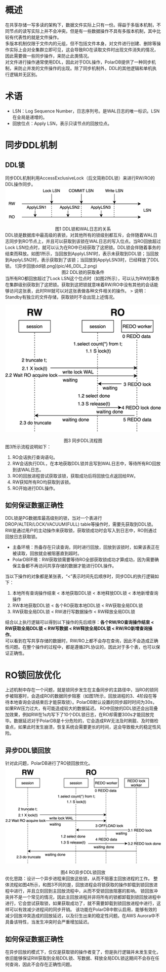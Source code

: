 # 概述
在共享存储一写多读的架构下，数据文件实际上只有一份。得益于多版本机制，不同节点的读写实际上并不会冲突。但是有一些数据操作不具有多版本机制，其中比较有代表性的就是文件操作。  
多版本机制仅限于文件内的元组，但不包括文件本身。对文件进行创建、删除等操作实际上会对全集群立即可见，这会导致RO在读取文件时出现文件消失的情况，因此需要做一些同步操作，来防止此类情况。  
对文件进行操作通常使用DDL，因此对于DDL操作，PolarDB提供了一种同步机制，来防止并发的文件操作的出现。除了同步机制外，DDL的其他逻辑和单机执行逻辑并无区别。
# 术语
- LSN：Log Sequence Number，日志序列号。是WAL日志的唯一标识。LSN在全局是递增的。
- 回放位点：Apply LSN，表示只读节点的回放位点。
# 同步DDL机制
## DDL锁
同步DDL机制利用AccessExclusiveLock（后文简称DDL锁）来进行RW/RO的DDL操作同步。  
![异步回放ddl锁.png](pic/45_DDL_1.png)

<center>图1 DDL锁和WAL日志的关系</center>
DDL锁是数据库中最高级的表锁，对其他所有的锁级别都互斥，会伴随着WAL日志同步到RO节点上，并且可以获取到该锁在WAL日志的写入位点。当RO回放超过Lock LSN位点时，就可以认为在RO中已经获取了这把锁。DDL锁会伴随着事务的结束而释放。如图1所示，当回放到ApplyLSN1时，表示未获取到DDL锁；当回放到ApplyLSN2时，表示获取到了该锁；当回放到ApplyLSN3时，已经释放了DDL锁。   
![异步回放ddl锁.png](pic/46_DDL_2.png)

<center>图2 DDL锁的获取条件</center>
当所有RO都回放超过了Lock LSN这个位点时（如图2所示），可以认为RW的事务在集群级别获取到了这把锁。获取到这把锁就意味着RW/RO中没有其他的会话能够访问这张表，此时RW就可以对这张表做各种文件相关的操作。  
> 说明：Standby有独立的文件存储，获取锁时不会出现上述情况。

![异步回放ddl锁.png](pic/47_DDL_3.png)
<center>图3 同步DDL流程图</center>
图3所示流程说明如下：

1. RO会话执行查询语句。
1. RW会话执行DDL，在本地获取DDL锁并且写到WAL日志中，等待所有RO回放到该WAL日志。
1. RO的回放进程尝试获取该锁，获取成功后将回放位点返回给RW。
1. RW获知所有RO均获取到该锁。
1. RO开始进行DDL操作。
## 如何保证数据正确性
DDL锁是PG数据库最高级别的锁，当对一个表进行DROP/ALTER/LOCK/VACUUM(FULL) table等操作时，需要先获取到DDL锁。RW是通过用户的主动操作来获取锁，获取锁成功时会写入到日志中，RO则通过回放日志获取锁。  

- 主备环境：热备存在只读查询，同时进行回放，回放到该锁时，如果该表正在被读取，回放就会被阻塞直到超时。
- PolarDB环境：RW获取锁需要等待RO全部获取锁成功才算成功，因为需要确保主备都不再访问共享存储的数据才能进行DDL操作。

当以下操作的对象都是某张表，“<”表示时间先后顺序时，同步DDL的执行逻辑如下：

1. 本地所有查询操作结束 < 本地获取DDL锁 < 本地释放DDL锁 < 本地新增查询操作
1. RW本地获取DDL锁 < 各个RO获取本地DDL锁 < RW获取全局DDL锁
1. RW获取全局DDL锁 < RW进行写数据操作 < RW释放全局DDL锁

结合以上执行逻辑可以得到以下操作的先后顺序：**各个RW/RO查询操作结束 < RW获取全局DDL锁 < RW写数据 < RW释放全局DDL锁 < RW/RO新增查询操作**。  
可以看到在写共享存储的数据时，RW/RO上都不会存在查询，因此不会造成正确性问题。在整个操作的过程中，都是遵循2PL协议的，因此对于多个表，也可以保证正确性。
# RO锁回放优化
上述机制中存在一个问题，就是锁同步发生在主备同步的主路径中，当RO的锁同步被阻塞时，会造成RO的数据同步阻塞（如图1所示，回放进程的3、4阶段在等待本地查询会话结束后才能获取锁）。PolarDB默认设置的同步超时时间为30s，如果RW压力过大，有可能造成较大的数据延迟。
RO中回放的DDL锁还会出现叠加效果，例如RW在1s内写下了10个DDL锁日志，在RO却需要300s才能回放完毕。数据延迟对于PolarDB是十分危险的，它会造成RW无法及时刷脏、及时做检查点，如果此时发生崩溃，恢复系统会需要更长的时间，这会导致极大的稳定性风险。
## 异步DDL锁回放
针对此问题，PolarDB进行了RO锁回放优化。  
![异步回放ddl锁.png](pic/48_DDL_4.png)
<center>图4 RO异步DDL锁回放</center>
优化思路：设计一个异步进程来回放这些锁，从而不阻塞主回放进程的工作。  
整体流程如图4所示，和图3不同的是，回放进程会将锁获取的操作卸载到锁回放进程中进行，并且立刻回到主回放流程中，从而不受锁回放阻塞的影响。  
锁回放冲突并不是一个常见的情况，因此主回放进程并非将所有的锁都卸载到锁回放进程中进行，它会尝试获取锁，如果获取成功了，就不需要卸载到锁回放进程中进行，这样可以有效减少进程间的同步开销。  
该功能在PolarDB中默认启用，能够有效的减少回放冲突造成的回放延迟，以及衍生出来的稳定性问题。在AWS Aurora中不具备该特性，当发生冲突时会严重增加延迟。  

## 如何保证数据正确性
在异步回放的模式下，仅仅是获取锁的操作者变了，但是执行逻辑并未发生变化，依旧能够保证RW获取到全局DDL锁、写数据、释放全局DDL锁这期间不会存在任何查询，因此不会存在正确性问题。
